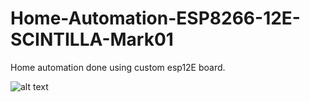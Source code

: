 # Home-Automation-ESP8266-12E-SCINTILLA-Mark01
Home automation done using custom esp12E board. 

![alt text](https://github.com/elacsta/Home-Automation-ESP8266-12E-SCINTILLA-Mark01/images/block-diagram.jpg)
